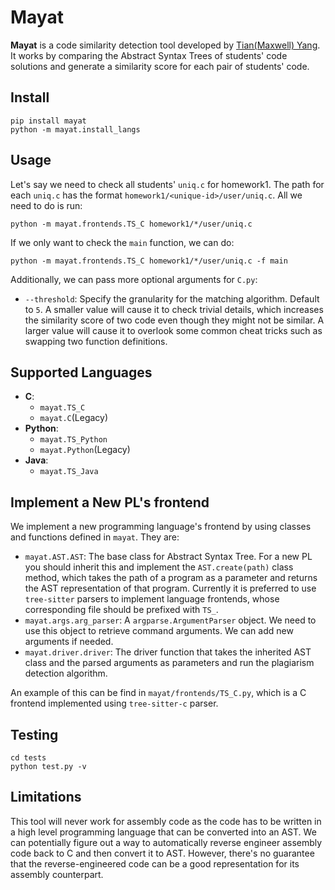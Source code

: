 # Mayat

**Mayat** is a code similarity detection tool developed by [Tian(Maxwell) Yang](https://github.com/AlpacaMax). It works by comparing the Abstract Syntax Trees of students' code solutions and generate a similarity score for each pair of students' code.

## Install

```
pip install mayat
python -m mayat.install_langs
```

## Usage
Let's say we need to check all students' `uniq.c` for homework1. The path for each `uniq.c` has the format `homework1/<unique-id>/user/uniq.c`. All we need to do is run:
```
python -m mayat.frontends.TS_C homework1/*/user/uniq.c
```

If we only want to check the `main` function, we can do:
```
python -m mayat.frontends.TS_C homework1/*/user/uniq.c -f main
```

Additionally, we can pass more optional arguments for `C.py`:
   - `--threshold`: Specify the granularity for the matching algorithm. Default to `5`. A smaller value will cause it to check trivial details, which increases the similarity score of two code even though they might not be similar. A larger value will cause it to overlook some common cheat tricks such as swapping two function definitions.

## Supported Languages
- **C**:
  - `mayat.TS_C`
  - `mayat.C`(Legacy)
- **Python**:
  - `mayat.TS_Python`
  - `mayat.Python`(Legacy)
- **Java**:
  - `mayat.TS_Java`

## Implement a New PL's frontend
We implement a new programming language's frontend by using classes and functions defined in `mayat`. They are:
- `mayat.AST.AST`: The base class for Abstract Syntax Tree. For a new PL you should inherit this and implement the `AST.create(path)` class method, which takes the path of a program as a parameter and returns the AST representation of that program. Currently it is preferred to use `tree-sitter` parsers to implement language frontends, whose corresponding file should be prefixed with `TS_`.
- `mayat.args.arg_parser`: A `argparse.ArgumentParser` object. We need to use this object to retrieve command arguments. We can add new arguments if needed.
- `mayat.driver.driver`: The driver function that takes the inherited AST class and the parsed arguments as parameters and run the plagiarism detection algorithm.

An example of this can be find in `mayat/frontends/TS_C.py`, which is a C frontend implemented using `tree-sitter-c` parser.

## Testing
```
cd tests
python test.py -v
```

## Limitations
This tool will never work for assembly code as the code has to be written in a high level programming language that can be converted into an AST. We can potentially figure out a way to automatically reverse engineer assembly code back to C and then convert it to AST. However, there's no guarantee that the reverse-engineered code can be a good representation for its assembly counterpart.
